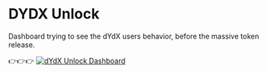 # DYDX Unlock
Dashboard trying to see the dYdX users behavior, before the massive token release.



👉👉👉 [![dYdX Unlock Dashboard](https://static.streamlit.io/badges/streamlit_badge_black_white.svg)](https://near-transparency.streamlit.app/)
